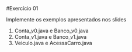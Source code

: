 #Exercício 01

Implemente os exemplos apresentados nos slides
1. Conta_v0.java e Banco_v0.java
2. Conta_v1.java e Banco_v1.java
3. Veiculo.java e AcessaCarro.java